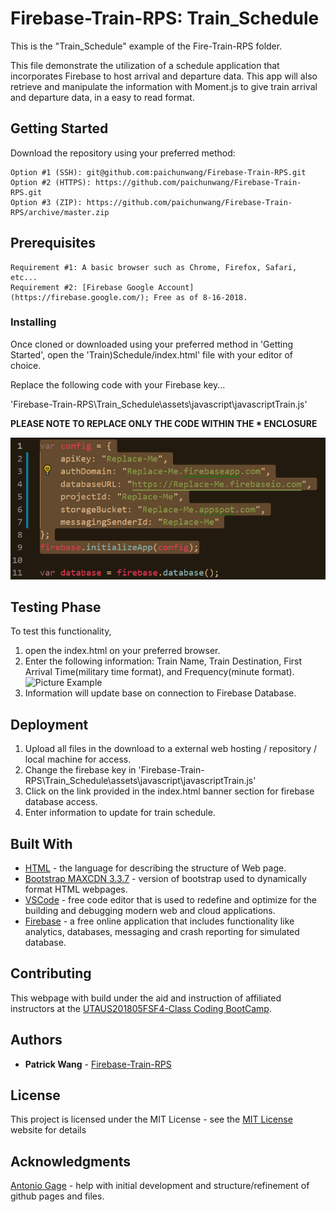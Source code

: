 # Firebase-Train-RPS: Train_Schedule

This is the "Train_Schedule" example of the Fire-Train-RPS folder.

This file demonstrate the utilization of a schedule application that incorporates Firebase to host arrival and departure data. This app will also retrieve and manipulate the information with Moment.js to give train arrival and departure data, in a easy to read format.

## Getting Started

Download the repository using your preferred method:

```
Option #1 (SSH): git@github.com:paichunwang/Firebase-Train-RPS.git
Option #2 (HTTPS): https://github.com/paichunwang/Firebase-Train-RPS.git
Option #3 (ZIP): https://github.com/paichunwang/Firebase-Train-RPS/archive/master.zip
```

## Prerequisites

```
Requirement #1: A basic browser such as Chrome, Firefox, Safari, etc...
Requirement #2: [Firebase Google Account](https://firebase.google.com/); Free as of 8-16-2018.
```


### Installing

Once cloned or downloaded using your preferred method in 'Getting Started', open the 'Train)Schedule/index.html' file with your editor of choice.

Replace the following code with your Firebase key...

'Firebase-Train-RPS\Train_Schedule\assets\javascript\javascriptTrain.js'

**PLEASE NOTE TO REPLACE ONLY THE CODE WITHIN THE * ENCLOSURE**

![Firebase Key Replacement](https://github.com/paichunwang/Firebase-Train-RPS/blob/master/Train_Schedule/Instruction-Firebase-Replacement.png)

## Testing Phase

To test this functionality,
1. open the index.html on your preferred browser.
2. Enter the following information: Train Name, Train Destination, First Arrival Time(military time format), and  Frequency(minute format).
![Picture Example](https://github.com/paichunwang/Firebase-Train-RPS/blob/master/Train_Schedule/Example-Information-Train-Schedule-Enter)
4. Information will update base on connection to Firebase Database.

## Deployment

1. Upload all files in the download to a external web hosting / repository / local machine for access.
2. Change the firebase key in 'Firebase-Train-RPS\Train_Schedule\assets\javascript\javascriptTrain.js'
3. Click on the link provided in the index.html banner section for firebase database access.
4. Enter information to update for train schedule.

## Built With

* [HTML](https://www.w3.org/standards/webdesign/htmlcss) - the language for describing the structure of Web page.
* [Bootstrap MAXCDN 3.3.7](http://blog.getbootstrap.com/2016/07/25/bootstrap-3-3-7-released/) - version of bootstrap used to dynamically format HTML webpages.
* [VSCode](https://code.visualstudio.com/) - free code editor that is used to redefine and optimize for the building and debugging modern web and cloud applications.
* [Firebase](https://firebase.google.com/) - a free online application that includes functionality like analytics, databases, messaging and crash reporting for simulated database.

## Contributing

This webpage with build under the aid and instruction of affiliated instructors at the [UTAUS201805FSF4-Class Coding BootCamp](https://techbootcamps.utexas.edu/coding/).

## Authors

* **Patrick Wang** - [Firebase-Train-RPS](https://github.com/paichunwang/Firebase-Train-RPS)

## License

This project is licensed under the MIT License - see the [MIT License](https://opensource.org/licenses/MIT) website for details

## Acknowledgments

[Antonio Gage](https://github.com/antoniojgage) - help with initial development and structure/refinement of github pages and files.
